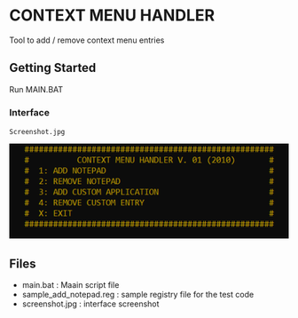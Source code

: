 # CONTEXT MENU HANDLER

Tool to add / remove context menu entries

## Getting Started

Run MAIN.BAT

### Interface

```
Screenshot.jpg
```
<img src="screenshot.jpg">

## Files

* main.bat : Maain script file
* sample_add_notepad.reg : sample registry file for the test code
* screenshot.jpg : interface screenshot
